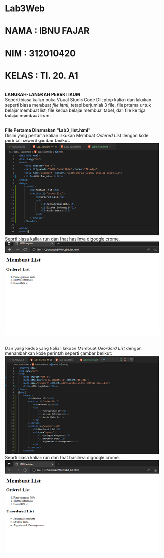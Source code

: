 # Lab3Web

# NAMA  : IBNU FAJAR
# NIM   : 312010420
# KELAS : TI. 20. A1

<br>**LANGKAH-LANGKAH PERAKTIKUM**
<br>Seperti biasa kalian buka Visual Studio Code Dileptop kalian dan lakukan seperti biasa membuat *file html*, tetapi berjumlah 3 file, file prtama untuk belajar membuat list, file kedua belajar membuat tabel, dan file ke tiga belajar membuat from.

<br>**File Pertama Dinamakan "Lab3_list.html"**
<br>Disini yang pertama kalian lakukan Membuat *Ordered List* dengan kode perintah seperti gambar berikut:
<br>![p](gambar/gblist1.png)
<br>Seprti biasa kalian run dan lihat hasilnya digoogle crome.
<br>![p](gambar/gblist2.png)

<br>Dan yang kedua yang kalian lakuan Membuat *Unorderd List* dengan menambahkan kode perintah seperti gambar berikut:
<br>![P](gambar/gblist3.png)
<br>Seprti biasa kalian run dan lihat hasilnya digoogle crome.
<br>![p](gambar/gblist4.png)